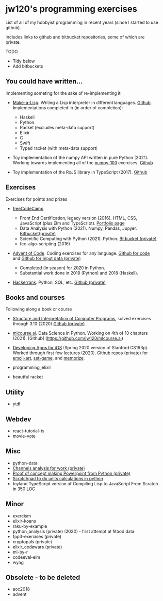 # jw120's programming exercises

List of all of my hobbyist programming in recent years (since I started to use github).

Includes links to github and bitbucket repositories, some of which are private.

TODO

- Tidy below
- Add bitbuckets


## You could have written...

Implementing someting for the sake of re-implementing it

* [Make-a-Lisp](https://github.com/kanaka/mal/blob/master/process/guide.md).
Writing a Lisp interpreter in different languages.
[Github](https://github.com/jw120/mal).
Implementations completed in (in order of completion):

    + Haskell
    + Python
    + Racket (excludes meta-data support)
    + Elixir
    + C
    + Swift
    + Typed racket (with meta-data support)

* Toy implementation of the numpy API written in pure Python (2021). Working towards implementing all of the
[numpy-100](https://github.com/jw120/numpy-100) exercises.
[Github](https://github.com/jw120/python-diy)

* Toy implementation of the RxJS library in TypeScript (2017).
[Github](https://github.com/jw120/toy-rxjs)


## Exercises

Exercises for points and prizes

* [freeCodeCamp](freecodecamp.org)

    + Front End Certification, legacy version (2016). HTML, CSS, JavaScript (plus Elm and TypeScript). [Portfolio page](fcc_portfolio.html)
    + Data Analysis with Python (2021). Numpy, Pandas, Jupyer. [Bitbucket(private)](https://bitbucket.org/jw1200/fcc-data-analysis-py/)
    + Scientific Computing with Python (2021). Python. [Bitbucket (private)](https://bitbucket.org/jw1200/fcc-sci-comp-py/)
    + fcc-algo-scripting (2016)

* [Advent of Code](adventofcode.com). Coding exercises for any language.
[Github for code](https://github.com/jw120/aoc-code) and
[Github for input data (private)](https://github.com/jw120/aoc-data)

    + Completed (in season) for 2020 in Python.
    + Substantial work done in 2019 (Python) and 2018 (Haskell).

* [Hackerrank](hackerrank.com). Python, SQL, etc.
[Github (private)](https://github.com/jw120/hackerrank)


## Books and courses

Following along a book or course

* [Structure and Interpretation of Computer Programs](https://mitpress.mit.edu/sites/default/files/sicp/index.html),
solved exercises through 3.10 (2020)
[Github (private)](https://github.com/jw120/sicp)


* [mlcourse.ai](https://mlcourse.ai/). Data Science in Python.
Working on 4th of 10 chapters (2021).
[Github]
(https://github.com/jw120/mlcourse.ai)

* [Developing Apps for iOS](https://mlcourse.ai/prerequisites)
(Spring 2020 version of Stanford CS193p).
Worked through first few lectures (2020).
Github repos (private) for
[emoji-art](https://github.com/jw120/cs193p-emoji-art),
[set-game](https://github.com/jw120/cs193p-set-game), and
[memorize](https://github.com/jw120/cs193p-memorize).

* programming_elixir
* beautful racket

## Utility

* ytdl


## Webdev

* react-tutorial-ts
* movie-vote

## Misc

* python-data
* [Channels analysis for work (private)](https://github.com/jw120/channels)
* [Proof of concept making Powerpoint from Python (private)](https://github.com/jw120/python-ppt-test
)
* [Scratchpad to do units calculations in python](https://github.com/jw120/python-scratchpad)
* toyland TypeScript version of Compiling Lisp to JavaScript From Scratch in 350 LOC

## Minor

* exercism
* elixir-koans
* raku-by-example
* python_analysis (private) (2020) - first attempt at fitbod data
* fpp3-exercises (private)
* cryptopals (private)
* elixir_codewars (private)
* ml-by-r
* codeeval-elm
* wyag

## Obsolete - to be deleted

* aoc2018
* advent